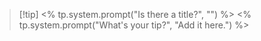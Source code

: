 
>[!tip] <% tp.system.prompt("Is there a title?", "") %>
> <% tp.system.prompt("What's your tip?", "Add it here.") %>

